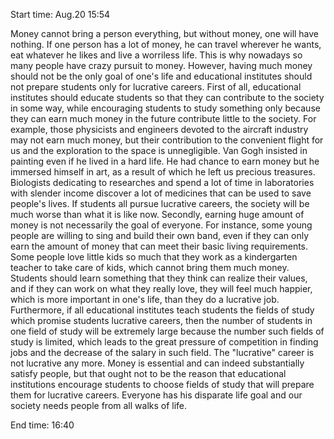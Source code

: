 Start time: Aug.20 15:54

Money cannot bring a person everything, but without money, one will have nothing. If one person has a lot of money, he can travel wherever he wants, eat whatever he likes and live a worriless life. This is why nowadays so many people have crazy pursuit to money. However, having much money should not be the only goal of one's life and educational institutes should not prepare students only for lucrative careers.
  First of all, educational institutes should educate students so that they can contribute to the society in some way, while encouraging students to study something only because they can earn much money in the future contribute little to the society. For example, those physicists and engineers devoted to the aircraft industry may not earn much money, but their contribution to the convenient flight for us and the exploration to the space is unnegligible. Van Gogh insisted in painting even if he lived in a hard life. He had chance to earn money but he immersed himself in art, as a result of which he left us precious treasures. Biologists dedicating to researches and spend a lot of time in laboratories with slender income discover a lot of medicines that can be used to save people's lives. If students all pursue lucrative careers, the society will be much worse than what it is like now.
  Secondly, earning huge amount of money is not necessarily the goal of everyone. For instance, some young people are willing to sing and build their own band, even if they can only earn the amount of money that can meet their basic living requirements. Some people love little kids so much that they work as a kindergarten teacher to take care of kids, which cannot bring them much money. Students should learn something that they think can realize their values, and if they can work on what they really love, they will feel much happier, which is more important in one's life, than they do a lucrative job.
  Furthermore, if all educational institutes teach students the fields of study which promise students lucrative careers, then the number of students in one field of study will be extremely large because the number such fields of study is limited, which leads to the great pressure of competition in finding jobs and the decrease of the salary in such field. The "lucrative" career is not lucrative any more.
  Money is essential and can indeed substantially satisfy people, but that ought not to be the reason that educational institutions encourage students to choose fields of study that will prepare them for lucrative careers. Everyone has his disparate life goal and our society needs people from all walks of life.

End time: 16:40